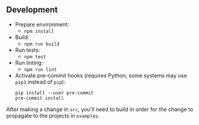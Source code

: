 ## Development
* Prepare environment:
  * `npm install`
* Build:
  * `npm run build`
* Run tests:
  * `npm test`
* Run linting:
  * `npm run lint`
* Activate pre-commit hooks (requires Python; some systems may use `pip3`
  instead of `pip`):
  ```
  pip install --user pre-commit
  pre-commit install
  ```

After making a change in `src`, you'll need to build in order for the change
to propagate to the projects in `examples`.
